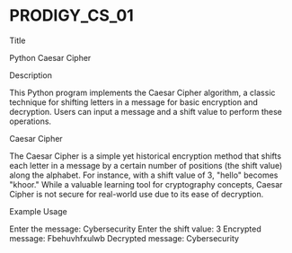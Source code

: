 # PRODIGY_CS_01
Title

Python Caesar Cipher

Description

This Python program implements the Caesar Cipher algorithm, a classic technique for shifting letters in a message for basic encryption and decryption. Users can input a message and a shift value to perform these operations.

Caesar Cipher

The Caesar Cipher is a simple yet historical encryption method that shifts each letter in a message by a certain number of positions (the shift value) along the alphabet. For instance, with a shift value of 3, "hello" becomes "khoor." While a valuable learning tool for cryptography concepts, Caesar Cipher is not secure for real-world use due to its ease of decryption.

Example Usage

Enter the message: Cybersecurity
Enter the shift value: 3
Encrypted message: Fbehuvhfxulwb
Decrypted message: Cybersecurity
